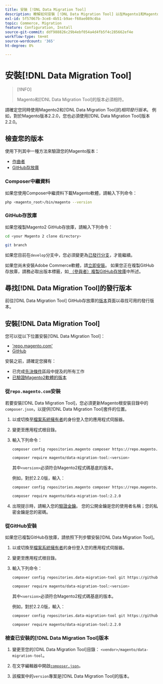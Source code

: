 ```yaml
---
title: 安裝 [!DNL Data Migration Tool]
description: 瞭解如何安裝 [!DNL Data Migration Tool] 以在Magento1和Magento2之間傳輸資料。
exl-id: 5f57067b-3ce8-4b51-b9ae-f60ae089c4ba
topic: Commerce, Migration
feature: Configuration, Install
source-git-commit: ddf988826c29b4ebf054a4d4fb5f4c285662ef4e
workflow-type: tm+mt
source-wordcount: '365'
ht-degree: 0%

---
```


# 安裝[!DNL Data Migration Tool]

>[!INFO]
>
>Magento和[!DNL Data Migration Tool]的版本必須相符。


請確定您同時使用Magento2和[!DNL Data Migration Tool]的&#x200B;*相同發行版本*。 例如，對於Magento版本2.2.0，您也必須使用[!DNL Data Migration Tool]版本2.2.0。

## 檢查您的版本

使用下列其中一種方法來驗證您的Magento版本：

- [作曲者](#composer-metapackage)
- [GitHub存放庫](#github-repository)

### Composer中繼資料

如果您使用Composer中繼資料下載Magento軟體，請輸入下列命令：

```bash
php <magento_root>/bin/magento --version
```

### GitHub存放庫

如果您複製Magento2 GitHub存放庫，請輸入下列命令：

```bash
cd <your Magento 2 clone directory>
```

```bash
git branch
```

如果您目前在`develop`分支中，您必須變更為[已發行分支](https://developer.adobe.com/commerce/contributor/guides/install/change-version/)，才能繼續。

如果您尚未安裝Adobe Commerce軟體，請[立即安裝](../../installation/prerequisites/commerce.md)。
如果您正在複製GitHub存放庫，請務必取出版本標籤，如[ （參與者）複製GitHub存放庫](https://developer.adobe.com/commerce/contributor/guides/install/clone-repository/)中所述。

## 尋找[!DNL Data Migration Tool]的發行版本

前往[!DNL Data Migration Tool] GitHub存放庫的[版本](https://github.com/magento/data-migration-tool/releases)頁面以尋找可用的發行版本。

## 安裝[!DNL Data Migration Tool]

您可以從以下位置安裝[!DNL Data Migration Tool]：

- [&#39;repo.magento.com&#39;](#install-from-repomagentocom)
- [GitHub](#install-from-github)

安裝之前，請確定您擁有：

- 已完成[先決條件](prerequisites.md)區段中提及的所有工作
- [已驗證Magento2軟體的版本](install.md#check-your-version)

### 從`repo.magento.com`安裝

若要安裝[!DNL Data Migration Tool]，您必須更新Magento根安裝目錄中的`composer.json`，以提供[!DNL Data Migration Tool]套件的位置。

1. 以或切換至[檔案系統擁有者](../../installation/prerequisites/file-system/overview.md)的身份登入您的應用程式伺服器。
1. 變更至應用程式根目錄。
1. 輸入下列命令：

   ```bash
   composer config repositories.magento composer https://repo.magento.com
   ```

   ```bash
   composer require magento/data-migration-tool:<version>
   ```

   其中`<version>`必須符合Magento2程式碼基底的版本。

   例如，對於2.2.0版，輸入：

   ```bash
   composer config repositories.magento composer https://repo.magento.com
   ```

   ```bash
   composer require magento/data-migration-tool:2.2.0
   ```

1. 出現提示時，請輸入您的[驗證金鑰](../../installation/prerequisites/authentication-keys.md)。 您的公開金鑰是您的使用者名稱；您的私密金鑰是您的密碼。

### 從GitHub安裝

如果您已複製GitHub存放庫，請依照下列步驟安裝[!DNL Data Migration Tool]。

1. 以或切換至[檔案系統擁有者](../../installation/prerequisites/file-system/overview.md)的身份登入您的應用程式伺服器。
1. 變更至應用程式根目錄。
1. 輸入下列命令：

   ```bash
   composer config repositories.data-migration-tool git https://github.com/magento/data-migration-tool
   ```

   ```bash
   composer require magento/data-migration-tool:<version>
   ```

   其中`<version>`必須符合Magento2程式碼基底的版本。

   例如，對於2.2.0版，輸入：

   ```bash
   composer config repositories.data-migration-tool git https://github.com/magento/data-migration-tool
   ```

   ```bash
   composer require magento/data-migration-tool:2.2.0
   ```

### 檢查已安裝的[!DNL Data Migration Tool]版本

1. 變更至您的[!DNL Data Migration Tool]目錄： `<vendor>/magento/data-migration-tool`。

1. 在文字編輯器中開啟[`composer.json`](https://github.com/magento/data-migration-tool/blob/2.4/composer.json)。

1. 該檔案中的`version`專案是[!DNL Data Migration Tool]的版本。
